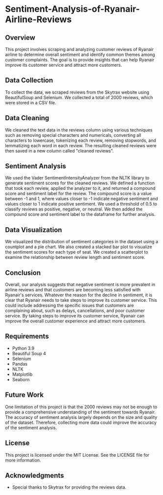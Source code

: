 # Sentiment-Analysis-of-Ryanair-Airline-Reviews

## Overview
This project involves scraping and analyzing customer reviews of Ryanair airline to determine overall sentiment and identify common themes among customer complaints. The goal is to provide insights that can help Ryanair improve its customer service and attract more customers.

## Data Collection
To collect the data, we scraped reviews from the Skytrax website using BeautifulSoup and Selenium. We collected a total of 2000 reviews, which were stored in a CSV file.

## Data Cleaning
We cleaned the text data in the reviews column using various techniques such as removing special characters and numericals, converting all characters to lowercase, tokenizing each review, removing stopwords, and lemmatizing each word in each review. The resulting cleaned reviews were then saved in a new column called "cleaned reviews".

## Sentiment Analysis
We used the Vader SentimentIntensityAnalyzer from the NLTK library to generate sentiment scores for the cleaned reviews. We defined a function that took each review, applied the analyzer to it, and returned a compound score and sentiment label for the review. The compound score is a value between -1 and 1, where values closer to -1 indicate negative sentiment and values closer to 1 indicate positive sentiment. We used a threshold of 0.5 to classify reviews as positive, negative, or neutral. We then added the compound score and sentiment label to the dataframe for further analysis.

## Data Visualization
We visualized the distribution of sentiment categories in the dataset using a countplot and a pie chart. We also created a stacked bar plot to visualize the sentiment scores for each type of seat. We created a scatterplot to examine the relationship between review length and sentiment score.

## Conclusion
Overall, our analysis suggests that negative sentiment is more prevalent in airline reviews and that customers are becoming less satisfied with Ryanair's services. Whatever the reason for the decline in sentiment, it is clear that Ryanair needs to take steps to improve its customer service. This could include addressing the specific issues that customers are complaining about, such as delays, cancellations, and poor customer service. By taking steps to improve its customer service, Ryanair can improve the overall customer experience and attract more customers.

## Requirements
- Python 3.9
- Beautiful Soup 4
- Selenium
- Pandas
- NLTK
- Matplotlib
- Seaborn

## Future Work
One limitation of this project is that the 2000 reviews may not be enough to provide a comprehensive understanding of the sentiment towards Ryanair. The accuracy of sentiment analysis largely depends on the size and quality of the dataset. Therefore, collecting more data could improve the accuracy of the sentiment analysis.


## License
This project is licensed under the MIT License. See the LICENSE file for more information.

## Acknowledgments
- Special thanks to Skytrax for providing the reviews data.
